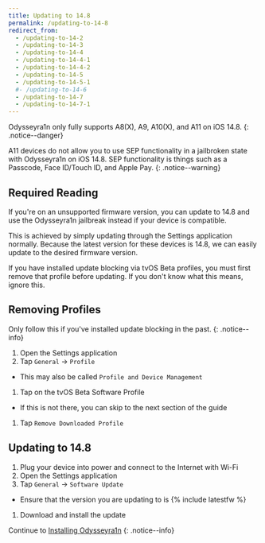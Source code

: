 ```yaml
---
title: Updating to 14.8
permalink: /updating-to-14-8
redirect_from:
  - /updating-to-14-2
  - /updating-to-14-3
  - /updating-to-14-4
  - /updating-to-14-4-1
  - /updating-to-14-4-2
  - /updating-to-14-5
  - /updating-to-14-5-1
  #- /updating-to-14-6
  - /updating-to-14-7
  - /updating-to-14-7-1
---
```


Odysseyra1n only fully supports A8(X), A9, A10(X), and A11 on iOS 14.8.
{: .notice--danger}

A11 devices do not allow you to use SEP functionality in a jailbroken state with Odysseyra1n on iOS 14.8. SEP functionality is things such as a Passcode, Face ID/Touch ID, and Apple Pay.
{: .notice--warning}

## Required Reading

If you're on an unsupported firmware version, you can update to 14.8 and use the Odysseyra1n jailbreak instead if your device is compatible.

This is achieved by simply updating through the Settings application normally. Because the latest version for these devices is 14.8, we can easily update to the desired firmware version.

If you have installed update blocking via tvOS Beta profiles, you must first remove that profile before updating. If you don't know what this means, ignore this.

## Removing Profiles

Only follow this if you've installed update blocking in the past.
{: .notice--info}

1. Open the Settings application
1. Tap `General` -> `Profile`
  - This may also be called `Profile and Device Management`
1. Tap on the tvOS Beta Software Profile
  - If this is not there, you can skip to the next section of the guide
1. Tap `Remove Downloaded Profile`

## Updating to 14.8

1. Plug your device into power and connect to the Internet with Wi-Fi
1. Open the Settings application
1. Tap `General` -> `Software Update`
  - Ensure that the version you are updating to is {% include latestfw %}
1. Download and install the update

Continue to [Installing Odysseyra1n](installing-odysseyra1n)
{: .notice--info}